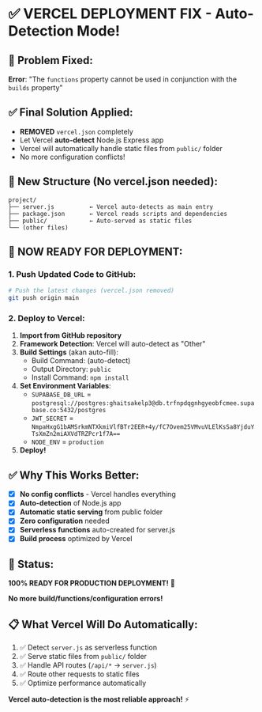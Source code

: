 # ✅ VERCEL DEPLOYMENT FIX - Auto-Detection Mode!

## 🔧 Problem Fixed:
**Error**: "The `functions` property cannot be used in conjunction with the `builds` property"

## ✅ Final Solution Applied:
- **REMOVED** `vercel.json` completely
- Let Vercel **auto-detect** Node.js Express app
- Vercel will automatically handle static files from `public/` folder
- No more configuration conflicts!

## 📁 New Structure (No vercel.json needed):
```
project/
├── server.js          ← Vercel auto-detects as main entry
├── package.json       ← Vercel reads scripts and dependencies
├── public/            ← Auto-served as static files
└── (other files)
```

## 🚀 NOW READY FOR DEPLOYMENT:

### 1. Push Updated Code to GitHub:
```bash
# Push the latest changes (vercel.json removed)
git push origin main
```

### 2. Deploy to Vercel:
1. **Import from GitHub repository**
2. **Framework Detection**: Vercel will auto-detect as "Other"
3. **Build Settings** (akan auto-fill):
   - Build Command: (auto-detect)
   - Output Directory: `public`
   - Install Command: `npm install`
4. **Set Environment Variables**:
   - `SUPABASE_DB_URL` = `postgresql://postgres:ghaitsakelp3@db.trfnpdqgnhgyeobfcmee.supabase.co:5432/postgres`
   - `JWT_SECRET` = `NmpaHxgG1bAMSrkmNTXkmiVlfBTr2EER+4y/fC7Ovem25VMvuVLElKsSa8YjduYTsXmZn2miAXVdTRZPcr1f7A==`
   - `NODE_ENV` = `production`
5. **Deploy!**

## ✅ Why This Works Better:
- [x] **No config conflicts** - Vercel handles everything
- [x] **Auto-detection** of Node.js app
- [x] **Automatic static serving** from public folder
- [x] **Zero configuration** needed
- [x] **Serverless functions** auto-created for server.js
- [x] **Build process** optimized by Vercel

## 🎯 Status:
**100% READY FOR PRODUCTION DEPLOYMENT!** 🚀

**No more build/functions/configuration errors!**

## 📋 What Vercel Will Do Automatically:
1. ✅ Detect `server.js` as serverless function
2. ✅ Serve static files from `public/` folder  
3. ✅ Handle API routes (`/api/*` → `server.js`)
4. ✅ Route other requests to static files
5. ✅ Optimize performance automatically

**Vercel auto-detection is the most reliable approach!** ⚡
